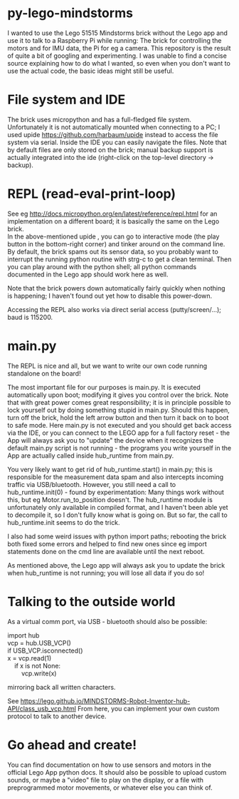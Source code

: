 # py-lego-mindstorms

I wanted to use the Lego 51515 Mindstorms brick without the Lego app and use it to talk to a Raspberry Pi while running: The brick for controlling the motors and for IMU data, the Pi for eg a camera. This repository is the result of quite a bit of googling and experimenting. I was unable to find a concise source explaining how to do what I wanted, so even when you don't want to use the actual code, the basic ideas might still be useful.

# File system and IDE

The brick uses micropython and has a full-fledged file system. Unfortunately it is not automatically mounted when connecting to a PC; I used upide https://github.com/harbaum/upide instead to access the file system via serial. Inside the IDE you can easily navigate the files. Note that by default files are only stored on the brick; manual backup support is actually integrated into the ide (right-click on the top-level directory -> backup).

# REPL (read-eval-print-loop) 

See eg http://docs.micropython.org/en/latest/reference/repl.html for an implementation on a different board; it is basically the same on the Lego brick.    
In the above-mentioned upide , you can go to interactive mode (the play button in the bottom-right corner) and tinker around on the command line. By default, the brick spams out its sensor data, so you probably want to interrupt the running python routine with strg-c to get a clean terminal. Then you can play around with the python shell; all python commands documented in the Lego app should work here as well.

Note that the brick powers down automatically fairly quickly when nothing is happening; I haven't found out yet how to disable this power-down.

Accessing the REPL also works via direct serial access (putty/screen/...); baud is 115200.

# main.py

The REPL is nice and all, but we want to write our own code running standalone on the board!

The most important file for our purposes is main.py. It is executed automatically upon boot; modifying it gives you control over the brick.
Note that with great power comes great responsibility; it is in principle possible to lock yourself out by doing something stupid in main.py. Should this happen, turn off the brick, hold the left arrow button and then turn it back on to boot to safe mode. Here main.py is not executed and you should get back access via the IDE, or you can connect to the LEGO app for a full factory reset - the App will always ask you to "update" the device when it recognizes the default main.py script is not running - the programs you write yourself in the App are actually called inside hub_runtime from main.py. 

You very likely want to get rid of hub_runtime.start() in main.py; this is responsible for the measurement data spam and also intercepts incoming traffic via USB/bluetooth. However, you still need a call to hub_runtime.init(0) - found by experimentation: Many things work without this, but eg Motor.run_to_position doesn't. The hub_runtime module is unfortunately only available in compiled format, and I haven't been able yet to decompile it, so I don't fully know what is going on. But so far, the call to hub_runtime.init seems to do the trick.

I also had some weird issues with python import paths; rebooting the brick both fixed some errors and helped to find new ones since eg import statements done on the cmd line are available until the next reboot.

As mentioned above, the Lego app will always ask you to update the brick when hub_runtime is not running; you will lose all data if you do so!

# Talking to the outside world

As a virtual comm port, via USB - bluetooth should also be possible:

import hub  
vcp = hub.USB_VCP()  
if USB_VCP.isconnected()  
x = vcp.read(1)  
&nbsp;&nbsp;&nbsp;&nbsp;if x is not None:  
&nbsp;&nbsp;&nbsp;&nbsp;&nbsp;&nbsp;&nbsp;&nbsp;vcp.write(x)  

mirroring back all written characters.

See https://lego.github.io/MINDSTORMS-Robot-Inventor-hub-API/class_usb_vcp.html  From here, you can implement your own custom protocol to talk to another device.

# Go ahead and create!

You can find documentation on how to use sensors and motors in the official Lego App python docs. It should also be possible to upload custom sounds, or maybe a "video" file to play on the display, or a file with preprogrammed motor movements, or whatever else you can think of. 